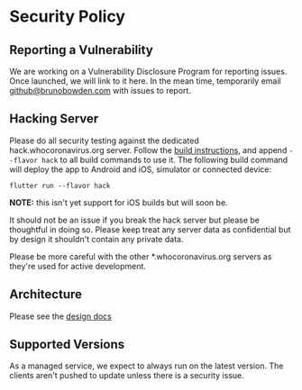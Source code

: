 # Security Policy

## Reporting a Vulnerability

We are working on a Vulnerability Disclosure Program for reporting issues.
Once launched, we will link to it here. In the mean time, temporarily email
github@brunobowden.com with issues to report.

## Hacking Server

Please do all security testing against the dedicated hack.whocoronavirus.org server.
Follow the [build instructions](https://github.com/WorldHealthOrganization/app/blob/master/client/README.md),
and append `--flavor hack` to all build commands to use it. The following build
command will deploy the app to Android and iOS, simulator or connected device:

```
flutter run --flavor hack
```

**NOTE:** this isn't yet support for iOS builds but will soon be.

It should not be an issue if you break the hack server but please be thoughtful in doing
so. Please keep treat any server data as confidential but by design it shouldn't contain
any private data.

Please be more careful with the other \*.whocoronavirus.org servers as they're
used for active development.

## Architecture

Please see the [design docs](https://github.com/WorldHealthOrganization/app/blob/master/docs/devdesign/README.md)

## Supported Versions

As a managed service, we expect to always run on the latest version. The clients
aren't pushed to update unless there is a security issue.
